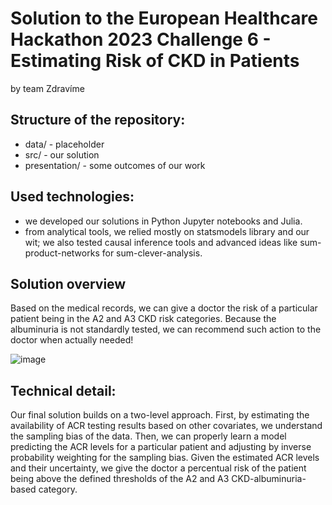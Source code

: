 # Solution to the European Healthcare Hackathon 2023 Challenge 6 - Estimating Risk of CKD in Patients

by team Zdravíme

## Structure of the repository:
- data/ - placeholder
- src/ - our solution
- presentation/ - some outcomes of our work


## Used technologies:
- we developed our solutions in Python Jupyter notebooks and Julia.
- from analytical tools, we relied mostly on statsmodels library and our wit; we also tested causal inference tools and advanced ideas like sum-product-networks for sum-clever-analysis.

## Solution overview
Based on the medical records, we can give a doctor the risk of a particular patient being in the A2 and A3 CKD risk categories.
Because the albuminuria is not standardly tested, we can recommend such action to the doctor when actually needed!

![image](https://github.com/Jan-Blaha/HHH23-CKD/assets/36329222/b229c7c5-9e63-4dfe-899f-84f06574d69b)


## Technical detail:
Our final solution builds on a two-level approach.
First, by estimating the availability of ACR testing results based on other covariates, we understand the sampling bias of the data.
Then, we can properly learn a model predicting the ACR levels for a particular patient and adjusting by inverse probability weighting for the sampling bias.
Given the estimated ACR levels and their uncertainty, we give the doctor a percentual risk of the patient being above the defined thresholds of the A2 and A3 CKD-albuminuria-based category.




